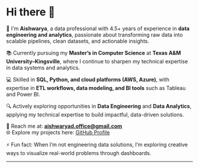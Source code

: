 # Hi there 👋  

🚀 I'm **Aishwarya**, a data professional with 4.5+ years of experience in **data engineering and analytics**, passionate about transforming raw data into scalable pipelines, clean datasets, and actionable insights.  

📚 Currently pursuing my **Master’s in Computer Science** at **Texas A&M University–Kingsville**, where I continue to sharpen my technical expertise in data systems and analytics.  

💻 Skilled in **SQL, Python, and cloud platforms (AWS, Azure)**, with expertise in **ETL workflows, data modeling, and BI tools** such as Tableau and Power BI.  

🔍 Actively exploring opportunities in **Data Engineering** and **Data Analytics**, applying my technical expertise to build impactful, data-driven solutions.  

📧 Reach me at: **aishwaryad.office@gmail.com**  
🌐 Explore my projects here: [GitHub Profile](https://github.com/aishwaryad6)  

⚡ Fun fact: When I’m not engineering data solutions, I’m exploring creative ways to visualize real-world problems through dashboards.  

---
